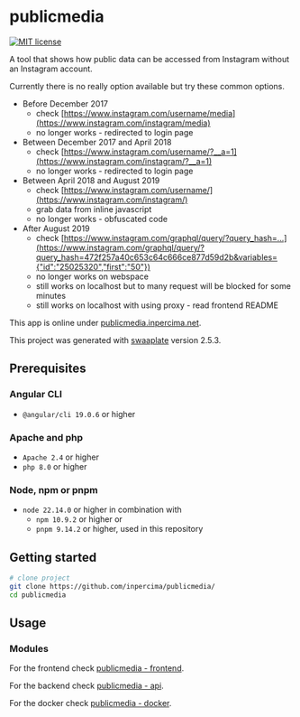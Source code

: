 # publicmedia

[![MIT license](https://img.shields.io/badge/license-MIT-blue.svg)](./LICENSE.md)

A tool that shows how public data can be accessed from Instagram without an Instagram account.

Currently there is no really option available but try these common options.

* Before December 2017
  * check [https://www.instagram.com/username/media](https://www.instagram.com/instagram/media)
  * no longer works - redirected to login page
* Between December 2017 and April 2018
  * check [https://www.instagram.com/username/?__a=1](https://www.instagram.com/instagram/?__a=1)
  * no longer works - redirected to login page
* Between April 2018 and August 2019
  * check [https://www.instagram.com/username/](https://www.instagram.com/instagram/)
  * grab data from inline javascript
  * no longer works - obfuscated code
* After August 2019
  * check [https://www.instagram.com/graphql/query/?query_hash=...](https://www.instagram.com/graphql/query/?query_hash=472f257a40c653c64c666ce877d59d2b&variables={"id":"25025320","first":"50"})
  * no longer works on webspace
  * still works on localhost but to many request will be blocked for some minutes
  * still works on localhost with using proxy - read frontend README

This app is online under [publicmedia.inpercima.net](http://publicmedia.inpercima.net).

This project was generated with [swaaplate](https://github.com/inpercima/swaaplate) version 2.5.3.

## Prerequisites

### Angular CLI

* `@angular/cli 19.0.6` or higher

### Apache and php

* `Apache 2.4` or higher
* `php 8.0` or higher

### Node, npm or pnpm

* `node 22.14.0` or higher in combination with
  * `npm 10.9.2` or higher or
  * `pnpm 9.14.2` or higher, used in this repository

## Getting started

```bash
# clone project
git clone https://github.com/inpercima/publicmedia/
cd publicmedia
```

## Usage

### Modules

For the frontend check [publicmedia - frontend](./frontend).

For the backend check [publicmedia - api](./api).

For the docker check [publicmedia - docker](./README_docker.md).
